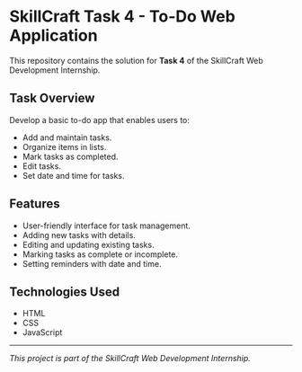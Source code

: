 # SkillCraft Task 4 - To-Do Web Application

This repository contains the solution for **Task 4** of the SkillCraft Web Development Internship.

## Task Overview

Develop a basic to-do app that enables users to:

- Add and maintain tasks.
- Organize items in lists.
- Mark tasks as completed.
- Edit tasks.
- Set date and time for tasks.

## Features

- User-friendly interface for task management.
- Adding new tasks with details.
- Editing and updating existing tasks.
- Marking tasks as complete or incomplete.
- Setting reminders with date and time.

## Technologies Used

- HTML
- CSS
- JavaScript

---

*This project is part of the SkillCraft Web Development Internship.*

